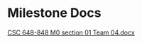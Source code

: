 # Milestone Docs
[CSC 648-848 M0 section 01 Team 04.docx](https://github.com/CSC-648-SFSU/csc648-01-fall23-csc648-01-team04/files/12605328/CSC.648-848.M0.section.01.Team.04.docx)
